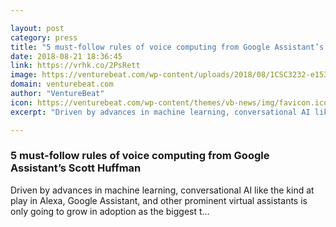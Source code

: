 ```yaml
---

layout: post
category: press
title: "5 must-follow rules of voice computing from Google Assistant’s Scott Huffman"
date: 2018-08-21 18:36:45
link: https://vrhk.co/2PsRett
image: https://venturebeat.com/wp-content/uploads/2018/08/1CSC3232-e1534870481767.jpg?fit=2822%2C1881&strip=all
domain: venturebeat.com
author: "VentureBeat"
icon: https://venturebeat.com/wp-content/themes/vb-news/img/favicon.ico
excerpt: "Driven by advances in machine learning, conversational AI like the kind at play in Alexa, Google Assistant, and other prominent virtual assistants is only going to grow in adoption as the biggest t…"

---
```


### 5 must-follow rules of voice computing from Google Assistant’s Scott Huffman

Driven by advances in machine learning, conversational AI like the kind at play in Alexa, Google Assistant, and other prominent virtual assistants is only going to grow in adoption as the biggest t…